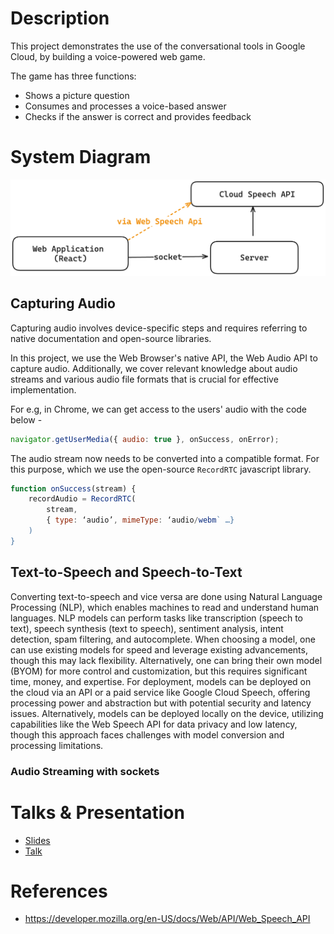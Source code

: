 # Description

This project demonstrates the use of the conversational tools in Google Cloud, by building a voice-powered web game.

The game has three functions:

- Shows a picture question
- Consumes and processes a voice-based answer
- Checks if the answer is correct and provides feedback

# System Diagram

![alt text](overall-diagram.png)

## Capturing Audio

Capturing audio involves device-specific steps and requires referring to native documentation and open-source libraries.

In this project, we use the Web Browser's native API, the Web Audio API to capture audio. Additionally, we cover relevant knowledge about audio streams and various audio file formats that is crucial for effective implementation.

For e.g, in Chrome, we can get access to the users' audio with the code below -

```javascript
navigator.getUserMedia({ audio: true }, onSuccess, onError);
```

The audio stream now needs to be converted into a compatible format. For this purpose, which we use the open-source `RecordRTC` javascript library.

```javascript
function onSuccess(stream) {
    recordAudio = RecordRTC(
        stream,
        { type: ‘audio’, mimeType: ‘audio/webm` …}
    )
}
```

## Text-to-Speech and Speech-to-Text

Converting text-to-speech and vice versa are done using Natural Language Processing (NLP), which enables machines to read and understand human languages. NLP models can perform tasks like transcription (speech to text), speech synthesis (text to speech), sentiment analysis, intent detection, spam filtering, and autocomplete. When choosing a model, one can use existing models for speed and leverage existing advancements, though this may lack flexibility. Alternatively, one can bring their own model (BYOM) for more control and customization, but this requires significant time, money, and expertise. For deployment, models can be deployed on the cloud via an API or a paid service like Google Cloud Speech, offering processing power and abstraction but with potential security and latency issues. Alternatively, models can be deployed locally on the device, utilizing capabilities like the Web Speech API for data privacy and low latency, though this approach faces challenges with model conversion and processing limitations.

### Audio Streaming with sockets

# Talks & Presentation

- [Slides](https://docs.google.com/presentation/d/e/2PACX-1vSCCaXTQ3krJxLd9Y5mtGgNcGJ-BgGen7vvCIbYSKJeizY6bcxrbr5I6QXZ4Qd8gU13dBGzHPzW0MPR/pub?start=false&loop=false&delayms=3000)
- [Talk](https://youtu.be/hr8NPNJjIn0)

# References

- https://developer.mozilla.org/en-US/docs/Web/API/Web_Speech_API
